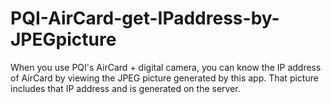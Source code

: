 # PQI-AirCard-get-IPaddress-by-JPEGpicture
When you use PQI's AirCard + digital camera, you can know the IP address of AirCard by viewing the JPEG picture generated by this app. That picture includes that IP address and is generated on the server.
